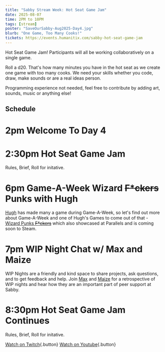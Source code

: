 ```yaml
---
title: "Sabby Stream Week: Hot Seat Game Jam"
date: 2025-08-07
time: 2PM to 10PM
tags: [stream]
poster: "SaveOurSabby-Aug2025-Day4.jpg"
blurb: "One Game, Too Many Cooks!"
tickets: https://events.humanitix.com/sabby-hot-seat-game-jam
---
```


Hot Seat Game Jam! Participants will all be working collaboratively on a single game.

Roll a d20. That's how many minutes you have in the hot seat as we create one game with too many cooks. We need your skills whether you code, draw, make sounds or are a real ideas person.

Programming experience not needed, feel free to contribute by adding art, sounds, music or anything else!

## Schedule

# 2pm Welcome To Day 4
# 2:30pm Hot Seat Game Jam
Rules, Brief, Roll for initative.

# 6pm Game-A-Week Wizard ~~F*ckers~~ Punks with Hugh
[Hugh](http://www.stormcatgames.com/) has made many a game during Game-A-Week, so let's find out more about Game-A-Week and one of Hugh's Games to come out of that - [Wizard Punks ~~F*ckers~~](https://store.steampowered.com/app/3332770/WIZARD_PUNKS/) which also showcased at Parallels and is coming soon to Steam.

# 7pm WIP Night Chat w/ Max and Maize
WIP Nights are a friendly and kind space to share projects, ask questions, and to get feedback and help. Join [Max](https://bsky.app/profile/kearneymax.bsky.social) and [Maize](https://maizewallin.com/) for a retrospective of WIP nights and hear how they are an important part of peer support at Sabby.

# 8:30pm Hot Seat Game Jam Continues
Rules, Brief, Roll for initative.

[Watch on Twitch]({{site.link.twitch}}){.button} [Watch on Youtube]({{site.link.youtube}}/streams){.button}